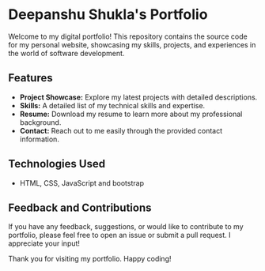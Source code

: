 # Deepanshu Shukla's Portfolio

Welcome to my digital portfolio! This repository contains the source code for my personal website, showcasing my skills, projects, and experiences in the world of software development.

## Features
- **Project Showcase:** Explore my latest projects with detailed descriptions.
- **Skills:** A detailed list of my technical skills and expertise.
- **Resume:** Download my resume to learn more about my professional background.
- **Contact:** Reach out to me easily through the provided contact information.

## Technologies Used
- HTML, CSS, JavaScript and bootstrap

## Feedback and Contributions
If you have any feedback, suggestions, or would like to contribute to my portfolio, please feel free to open an issue or submit a pull request. I appreciate your input!

Thank you for visiting my portfolio. Happy coding!
